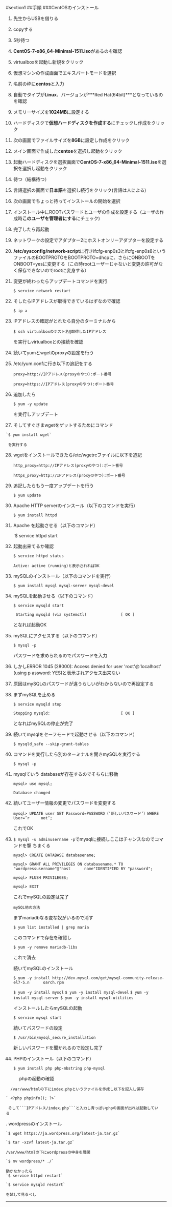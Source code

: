 #section1
##手順
###CentOSのインストール
1. 先生からUSBを借りる

2. copyする

3. 5秒待つ

4. **CentOS-7-x86_64-Minimal-1511.iso**があるのを確認

5. virtualboxを起動し新規をクリック

6. 仮想マシンの作成画面でエキスパートモードを選択

7. 名前の枠に**centos**と入力

8. 自動でタイプが**Linux**、バージョンが***Red Hat(64bit)***となっているのを確認

9. メモリーサイズを**1024MB**に設定する

10. ハードディスクで**仮想ハードディスクを作成する**にチェックし作成をクリック

11. 次の画面でファイルサイズを**8GB**に設定し作成をクリック

12. メイン画面で作成した**centos**を選択し起動をクリック

13. 起動ハードディスクを選択画面で**CentOS-7-x86_64-Minimal-1511.iso**を選択を選択し起動をクリック

14. 待つ（結構待つ）

15. 言語選択の画面で**日本語**を選択し続行をクリック(言語は人による)

16. 次の画面でちょっと待ってインストールの開始を選択

17. インストール中にROOTパスワードとユーザの作成を設定する（ユーザの作成時**このユーザを管理者にする**にチェック)

18. 完了したら再起動

19. ネットワークの設定でアダプター2にホストオンリーアダプターを設定する

20. **/etc/sysconfig/network-script**に行きifcfg-enp0s3とifcfg-enp0s8というファイルのBOOTPROTOをBOOTPROTO=dhcpに、さらにONBOOTをONBOOT=yesに変更する（この時rootユーザーじゃないと変更の許可がなく保存できないのでrootに変身する）

21. 変更が終わったらアップデートコマンドを実行

    ```$ service network restart```

22. そしたらIPアドレスが取得できているはずなので確認

    `$ ip a`

23. IPアドレスの確認がとれたら自分のターミナルから    
 
    `$ ssh virtualboxのホスト名@取得したIPアドレス`

    を実行しvirtualboxとの接続を確認

24. 続いてyumとwgetのproxyの設定を行う

25. /etc/yum.confに行き以下の追記をする

    `proxy=http://IPアドレス(proxyのやつ):ポート番号`
    
    `proxy=https://IPアドレス(proxyのやつ):ポート番号`

26. 追加したら

    `$ yum -y update`
    
    を実行しアップデート

27.  そしてすぐさまwgetをゲットするためにコマンド

    `$ yum install wget`
    
     を実行する

28. wgetをインストールできたら/etc/wgetrcファイルに以下を追記

    `http_proxy=http://IPアドレス(proxyのやつ):ポート番号`
    
    `https_proxy=http://IPアドレス(proxyのやつ):ポート番号`

29. 追記したらもう一度アップデートを行う

    `$ yum update`

30. Apache HTTP serverのインスール（以下のコマンドを実行）
    
    `$ yum install httpd`

31. Apache を起動させる（以下のコマンド）
    
    '$ service httpd start

32. 起動出来てるか確認

    `$ service httpd status`

    ` Active: active (running)と表示されればOK `

33. mySQLのインストール（以下のコマンドを実行）
    
    `$ yum install mysql mysql-server mysql-devel`

34. mySQLを起動させる（以下のコマンド）
    
    `$ service mysqld start`
    
    ` Starting mysqld (via systemctl)               [ OK ]`

    となれば起動OK

35. mySQLにアクセスする（以下のコマンド）

    `$ mysql -p`

     パスワードを求められるのでパスワードを入力

36. しかしERROR 1045 (28000): Access denied for user 'root'@'localhost' (using p    assword: YES)と表示されアクセス出来ない

37. 原因はmySQLのパスワードが違うらしいがわからないので再設定する

38. まずmySQLを止める

    `$ service mysqld stop`
    
    `Stopping mysqld:                               [ OK ]`

    となればmySQLの停止が完了

39. 続いてmysqlをセーフモードで起動させる（以下のコマンド）
    
    `$ mysqld_safe --skip-grant-tables`

40. コマンドを実行したら別のターミナルを開きmySQLを実行する

    `$ mysql -p`

41. mysqlていう databaseが存在するのでそちらに移動

    `mysql> use mysql;`

    `Database changed`

42. 続いてユーザー情報の変更でパスワードを変更する

    `mysql> UPDATE user SET Password=PASSWORD（’新しいパスワード’）WHERE User=’r     oot’;`
    
    これでOK

43. `$ mysql -u adminusername -p`でmysqlに接続しここはチャンスなのでコマンドを撃    ちまくる

     `mysql> CREATE DATABASE databasename;`

     `mysql> GRANT ALL PRIVILEGES ON databasename.* TO "wordpressusername"@"host      name"IDENTIFIED BY "password";`

     `mysql> FLUSH PRIVILEGES;`

     `mysql> EXIT`

     これでmySQLの設定は完了

   
     ```mySQL他の方法```


      まずmariadbなる変な奴がいるので消す

    `$ yum list installed | grep maria`

     このコマンドで存在を確認し

    `$ yum -y remove mariadb-libs`

     これで消去

     続いてmySQLのインストール

     `$ yum -y install http://dev.mysql.com/get/mysql-community-release-el7-5.n      oarch.rpm`

    `$ yum -y install mysql`
    `$ yum -y install mysql-devel`
    `$ yum -y install mysql-server`
    `$ yum -y install mysql-utilities`

    インストールしたらmySQLの起動

    `$ service mysql start`

    続いてパスワードの設定

    `$ /usr/bin/mysql_secure_installation`

     新しいパスワードを聞かれるので設定し完了
 

44. PHPのインストール（以下のコマンド）

    `$ yum install php php-mbstring php-mysql`

　　　phpの起動の確認

      /var/www/htmlの下にindex.phpというファイルを作成し以下を記入し保存

    ` <?php phpinfo(); ?>`
    
     そして```IPアドレス/index.php```と入力し青っぽいphpの画面が出れば起動してい     る


.   wordpressのインストール

    `$ wget https://ja.wordpress.org/latest-ja.tar.gz`

    `$ tar -xzvf latest-ja.tar.gz`

    /var/www/htmlの下にwordpressの中身を展開

    `$ mv wordpress/* ./`
    
    動かなかったら
    `$ service httpd restart`

    `$ service mysqld restart`

    を試して見るべし  
-------------------------------------------------------------------------

 

